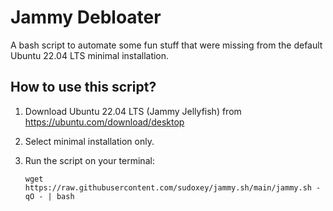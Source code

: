 # Jammy Debloater

A bash script to automate some fun stuff that were missing from the default Ubuntu 22.04 LTS minimal installation.

## How to use this script?

1. Download Ubuntu 22.04 LTS (Jammy Jellyfish) from https://ubuntu.com/download/desktop
2. Select minimal installation only.
3. Run the script on your terminal:

    `wget https://raw.githubusercontent.com/sudoxey/jammy.sh/main/jammy.sh -qO - | bash`
